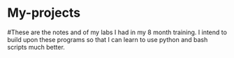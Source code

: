 # My-projects
#These are the notes and of my labs I had in my 8 month training. I intend to build upon these programs so that I can learn to use python and bash scripts much better.
